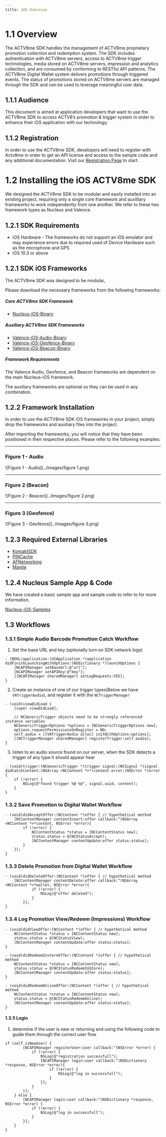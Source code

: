 ```yaml
---
title: iOS Overview
---
```

# 1.1 Overview

The ACTV8me SDK handles the management of ACTV8me proprietary promotion collection and redemption system. The SDK includes authentication with ACTV8me servers, access to ACTV8me trigger technologies, media stored on ACTV8me servers, impression and analytics collection, and are consumed by conforming to RESTful API patterns. The ACTV8me Digital Wallet system delivers promotions through triggered events. The status of promotions stored on ACTV8me servers are managed through the SDK and can be used to leverage meaningful user data.

## 1.1.1 Audience

This document is aimed at application developers that want to use the ACTV8me SDK to access ACTV8’s promotion & trigger system in order to enhance their iOS application with our technology.

## 1.1.2 Registration

In order to use the ACTV8me SDK, developers will need to register with Actv8me in order to get an API license and access to the sample code and any additional documentation.  Visit our [Registration Page](http://sdk.actv8me.com) to start.




# 1.2 Installing the iOS ACTV8me SDK
We designed the ACTV8me SDK to be modular and easily installed into an existing project, requiring only a single core framework and auxilliary frameworks to work independently from one another. We refer to these two framework types as Nucleus and Valence. 

## 1.2.1 SDK Requirements
* iOS Hardware - The frameworks do not support an iOS emulator and may experience errors due to required used of Device Hardware such as the microphone and GPS 
* iOS 10.3 or above

## 1.2.1 SDK iOS Frameworks
The ACTV8me SDK was designed to be modular, 

Please download the necessary frameworks from the following frameworks:

##### Core ACTV8me SDK Framework
* [Nucleus-iOS-Binary](https://github.com/ACTV8meInc/Nucleus-iOS-Binary/releases)

##### Auxiliary ACTV8me SDK Frameworks
* [Valence-iOS-Audio-Binary](https://github.com/ACTV8meInc/Valence-iOS-Audio-Binary/releases)
* [Valence-iOS-Geofence-Binary](https://github.com/ACTV8meInc/Valence-iOS-Geofence-Binary/releases)
* [Valence-iOS-Beacon-Binary](https://github.com/ACTV8meInc/Valence-iOS-Beacon-Binary/releases)


##### Framework Requirements
The Valence Audio, Geofence, and Beacon frameworks are dependent on the main Nucleus-iOS framework. 

The auxiliary frameworks are optional so they can be used in any combination.

## 1.2.2 Framework Installation
In order to use the ACTV8me SDK iOS frameworks in your project, simply drop the frameworks and auxiliary files into the project.

After importing the frameworks, you will notice that they have been positioned in their respective places. Please refer to the following examples:

***

### Figure 1 - Audio
![Figure 1 - Audio](../images/figure 1.png)

***

### Figure 2 (Beacon)
![Figure 2 - Beacon](../images/figure 2.png)

***

### Figure 3 (Geofence)
![Figure 3 - Geofence](../images/figure 3.png)



## 1.2.3 Required External Libraries
* [KontaktSDK](https://cocoapods.org/pods/KontaktSDK)
* [PINCache](https://cocoapods.org/pods/PINCache)
* [AFNetworking](https://cocoapods.org/pods/AFNetworking)
* [Mantle](https://cocoapods.org/pods/Mantle)

## 1.2.4 Nucleus Sample App & Code
We have created a basic sample app and sample code to refer to for more information.

[Nucleus-iOS-Samples](https://github.com/ACTV8meInc/Nucleus-iOS-Samples)




## 1.3 Workflows

### 1.3.1 Simple Audio Barcode Promotion Catch Workflow

1. Set the base URL and key (optionally turn on SDK network logs)

```objc
- (BOOL)application:(UIApplication *)application didFinishLaunchingWithOptions:(NSDictionary *)launchOptions {
    [NCAPIManager setBaseUrl:@"url"];
    [NCAPIManager setAPIKey:@"key"];
    [[NCAPIManager sharedManager] setLogRequests:YES];
}
```

2. Create an instance of one of our trigger types(Below we have `VATriggerAudio`), and register it with the `NCTriggerManager`

```objc
- (void)viewDidLoad {
    [super viewDidLoad];
    
    // NCGenericTrigger objects need to be strongly referenced instance variables
    NCGenericTriggerOptions *options = [NCGenericTriggerOptions new];
    options.requestPermissionsOnRegister = NO;
    self.audio = [[VATriggerAudio alloc] initWithOptions:options];
    [[NCTriggerManager sharedManager] registerTrigger:self.audio];
}
```

3. listen to an audio source found on our server, when the SDK detects a trigger of any type it should appear hear

```objc
- (void)trigger:(NCGenericTrigger *)trigger signal:(NCSignal *)signal didCatchContent:(NSArray <NCContent *>*)content error:(NSError *)error {
    if (!error) {
        NSLog(@"found trigger %@ %@", signal.uuid, content);
    }
}
```

### 1.3.2 Save Promotion to Digital Wallet Workflow

```objc
- (void)didAcceptOffer:(NCContent *)offer { // hypothetical method
    [NCContentManager contentInsert:offer callback:^(NSArray <NCContent *>*content, NSError *error){
        if (!error) {
            NCContentStatus *status = [NCContentStatus new];
            status.status = @(NCStatusAccept);
            [NCContentManager contentUpdate:offer status:status];
        }
    }];
}
```

### 1.3.3 Delete Promotion from Digital Wallet Workflow

```objc
- (void)didDeleteOffer:(NCContent *)offer { // hypothetical method
    [NCContentManager contentDelete:offer callback:^(NSArray <NCContent *>*wallet, NSError *error){
            if (!error) {
                NSLog(@"offer deleted");
            }
        }];
}
```

### 1.3.4 Log Promotion View/Redeem (Impressions) Workflow

```objc
- (void)didViewOffer:(NCContent *)offer { // hypothetical method
    NCContentStatus *status = [NCContentStatus new];
    status.status = @(NCStatusView);
    [NCContentManager contentUpdate:offer status:status];
}
```

```objc
- (void)didRedeemInstoreOffer:(NCContent *)offer { // hypothetical method
    NCContentStatus *status = [NCContentStatus new];
    status.status = @(NCStatusRedeemInStore);
    [NCContentManager contentUpdate:offer status:status];
}
```
```objc
- (void)didRedeemOnlineOffer:(NCContent *)offer { // hypothetical method
    NCContentStatus *status = [NCContentStatus new];
    status.status = @(NCStatusRedeemOnline);
    [NCContentManager contentUpdate:offer status:status];
}
```

#### 1.3.5 Login
1. determine if the user is new or returning and using the following code to guide them through the correct user flow

```objc
if (self.isNewUser) {
        [NCAPIManager registerUser:user callback:^(NSError *error) {
            if (!error) {
                NSLog(@"registration successfull");
                [NCAPIManager login:user callback:^(NSDictionary *response, NSError *error){
                    if (!error) {
                        NSLog(@"log in successfull");
                    }
                }];
            }
        }];
    } else {
        [NCAPIManager login:user callback:^(NSDictionary *response, NSError *error) {
            if (!error) {
                NSLog(@"log in successfull");
            }
        }];
    }
}
```

